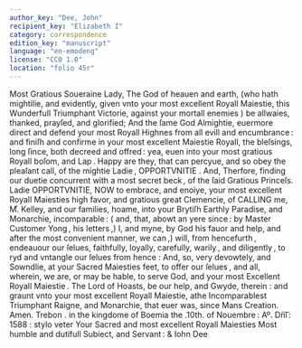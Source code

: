 ```yaml
---
author_key: "Dee, John"
recipient_key: "Elizabeth I"
category: correspondence
edition_key: "manuscript"
language: "en-emodeng"
license: "CC0 1.0"
location: "folio 45r"
---
```

Most Gratious Soueraine Lady, The God of heauen and earth,
(who hath mightilie, and evidently, given vnto your most excellent
Royall Maiestie, this Wunderfull Triumphant Victorie, against
your mortall enemies ) be allwaies, thanked, prayſed, and glorified;
And the ſame God Almightie, euermore direct and defend your
most Royall Highnes from all evill and encumbrance : and finiſh
and confirme in your most excellent Maiestie Royall, the bleſsings,
long ſince, both decreed and offred : yea, euen into your most
gratious Royall boſom, and Lap . Happy are they, that can
percyue, and so obey the pleaſant call, of the mightie Ladie ,
OPPORTVNITIE . And, Therfore, finding our duetie concurrent
with a most secret beck , of the ſaid Gratious Princeſs. Ladie
OPPORTVNITIE, NOW to embrace, and enoiye, your
most excellent Royall Maiesties high favor, and gratious great
Clemencie, of CALLING me, M.ͬ Kelley, and our families,
hoame, into your Brytiſh Earthly Paradise, and Monarchie,
incomparable : ( and, that, abowt an yere since : by Master
Customer Yong , his letters ,) I, and myne, by God his fauor
and help, and after the most convenient manner, we can ,)
will, from hencefurth , endeauour our ſelues, faithfully, loyally,
carefully, warily , and diligently , to ryd and vntangle our
ſelues from hence : And, so, very devowtely, and Sowndlie,
at your Sacred Maiesties feet, to offer our ſelues , and all,
wherein, we are, or may be hable, to serve God, and your most
Excellent Royall Maiestie .        The Lord of Hoasts, be our
help, and Gwyde, therein : and graunt vnto your most excellent
Royall Maiestie, athe Incomparablest Triumphant Raigne, and Monarchie,
that euer was, since Mans Creation. Amen.
                                Trebon . in the kingdome of Boemia
                                the .10th. of Nouembre : Aº. Dn͠i : 1588 : stylo veter
                                     Your Sacred and most excellent
                                         Royall Maiesties
                                               Most humble and dutifull
                                               Subiect, and Servant :
                                                             & Iohn Dee
